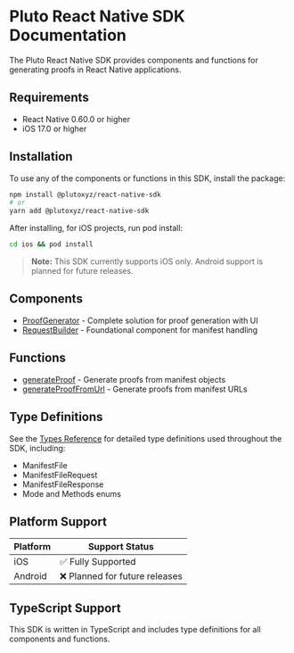 # Pluto React Native SDK Documentation

The Pluto React Native SDK provides components and functions for generating proofs in React Native applications.

## Requirements

- React Native 0.60.0 or higher
- iOS 17.0 or higher

## Installation

To use any of the components or functions in this SDK, install the package:

```bash
npm install @plutoxyz/react-native-sdk
# or
yarn add @plutoxyz/react-native-sdk
```

After installing, for iOS projects, run pod install:

```bash
cd ios && pod install
```

> **Note:** This SDK currently supports iOS only. Android support is planned for future releases.

## Components

- [ProofGenerator](./ProofGenerator.md) - Complete solution for proof generation with UI
- [RequestBuilder](./RequestBuilder.md) - Foundational component for manifest handling

## Functions

- [generateProof](./generateProof.md) - Generate proofs from manifest objects
- [generateProofFromUrl](./generateProofFromUrl.md) - Generate proofs from manifest URLs

## Type Definitions

See the [Types Reference](./types.md) for detailed type definitions used throughout the SDK, including:

- ManifestFile
- ManifestFileRequest
- ManifestFileResponse
- Mode and Methods enums

## Platform Support

| Platform | Support Status                 |
| -------- | ------------------------------ |
| iOS      | ✅ Fully Supported             |
| Android  | ❌ Planned for future releases |

## TypeScript Support

This SDK is written in TypeScript and includes type definitions for all components and functions.
